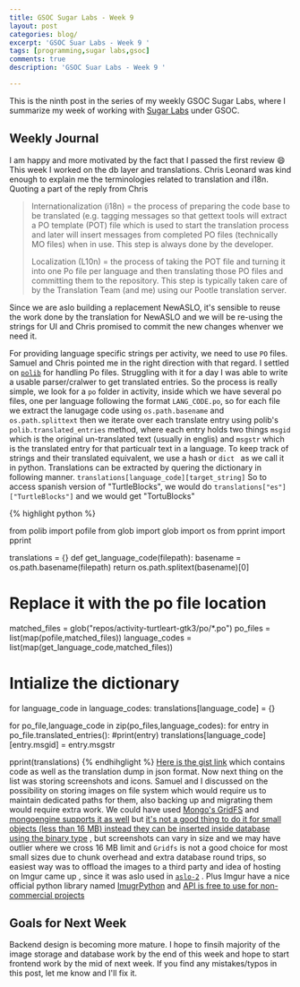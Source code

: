 ```yaml
---
title: GSOC Sugar Labs - Week 9
layout: post
categories: blog/
excerpt: 'GSOC Suar Labs - Week 9 '
tags: [programming,sugar labs,gsoc]
comments: true
description: 'GSOC Suar Labs - Week 9 '

---
```

This is the ninth post in the series of my weekly GSOC Sugar Labs, where I summarize my week of working with [Sugar Labs](https://www.sugarlabs.org) under GSOC.

## Weekly Journal 

I am happy and more motivated by the fact that I passed the first review :smile:
This week I worked on the db layer and translations. Chris Leonard was kind enough to explain me the terminologies related to translation and i18n. Quoting a part of the reply from Chris 
<blockquote>
  Internationalization (i18n) = the process of preparing the code base
to be translated (e.g. tagging messages so that gettext tools will
extract a PO template (POT) file which is used to start the
translation process and later will insert messages from completed PO
files (technically MO files) when in use.  This step is always done by
the developer.

Localization (L10n) = the process of taking the POT file and turning
it into one Po file per language and then translating those PO files
and committing them to the repository.  This step is typically taken
care of by the Translation Team (and me) using our Pootle translation
server.
</blockquote>
Since we are aslo building a replacement NewASLO, it's sensible to reuse the work done by the translation for NewASLO and we will be re-using the strings for UI and Chris promised to commit the new changes whenver we need it.

For providing language specific strings per activity, we need to use `PO` files. Samuel and Chris pointed me in the right direction with that regard. I settled on [`polib`](http://polib.readthedocs.io/en/latest/quickstart.html) for handling Po files.
Struggling with it for a day I was able to write a usable parser/cralwer to get translated entries. 
So the process is really simple, we look for a `po` folder in activity, inside which we have several po files, one per language following the format `LANG_CODE.po`, so for each file we extract the lanugage code using `os.path.basename` and `os.path.splittext` then we iterate over each translate entry using polib's `polib.translated_entries` method, where each entry holds two things `msgid` which is the original un-translated text (usually in englis) and `msgstr` which is the translated entry for that particualr text in a language. To keep track of strings and their translated equivalent, we use a hash or `dict ` as we call it in python. 
Translations can be extracted by quering the dictionary in following manner.
`translations[language_code][target_string]`
So to access spanish version of "TurtleBlocks", we would do 
`translations["es"]["TurtleBlocks"]` and we would get "TortuBlocks" 

{% highlight python %}

from polib import pofile
from glob import glob
import os
from pprint import pprint


translations = {}
def get_language_code(filepath):
    basename = os.path.basename(filepath)
    return os.path.splitext(basename)[0]

# Replace it with the po file location

matched_files = glob("repos/activity-turtleart-gtk3/po/*.po")
po_files = list(map(pofile,matched_files))
language_codes = list(map(get_language_code,matched_files))

# Intialize the dictionary
for language_code in language_codes:
    translations[language_code] = {}

for po_file,language_code in zip(po_files,language_codes):
    for entry in po_file.translated_entries():
        #print(entry)
        translations[language_code][entry.msgid] = entry.msgstr


pprint(translations)
{% endhihglight %}
[Here is the gist link](https://gist.github.com/jatindhankhar/d450d86755a39909909c31cece65cc90) which contains code as well as the translation dump in json format.
Now next thing on the list was storing screenshots and icons. Samuel and I discussed on the possibility on storing images on file system which would require us to maintain dedicated paths for them, also backing up and migrating them would require extra work. We could have used [Mongo's GridFS](https://docs.mongodb.com/manual/core/gridfs/) and [mongoengine supports it as well](http://docs.mongoengine.org/guide/gridfs.html) but [it's not a good thing to do it for small objects (less than 16 MB) instead they can be inserted inside database using the binary type](https://docs.mongodb.com/manual/core/gridfs/#when-to-use-gridfs) , but screenshots can vary in size and we may have outlier where we cross 16 MB limit and `Gridfs` is not a good choice for most small sizes due to chunk overhead and extra database round trips, so easiest way was to offload the images to a third party and idea of hosting on Imgur came up , since it was aslo used in [`aslo-2`](https://github.com/sugarlabs/browse-activity/blob/master/activity/activity.info#L22)
. Plus Imgur have a nice official python library named [ImugrPython](https://github.com/Imgur/imgurpython) and [API is free to use for non-commercial projects](https://api.imgur.com/#freeusage)


## Goals for Next Week

Backend design is becoming more mature. I hope to finsih majority of the image storage and database work by the end of this week and hope to start frontend work by the mid of next week. If you find any mistakes/typos in this post, let me know and I'll fix it. 


